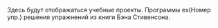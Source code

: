 Здесь будут отображаться учебные проекты.
Программы ex(Номер упр.) решения упражнений из книги Бэна
Стивенсона.
